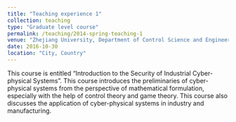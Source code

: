 ```yaml
---
title: "Teaching experience 1"
collection: teaching
type: "Graduate level course"
permalink: /teaching/2014-spring-teaching-1
venue: "Zhejiang University, Department of Control Science and Engineering"
date: 2016-10-30
location: "City, Country"
---
```


This course is entitled “Introduction to the Security of Industrial Cyber-physical Systems”. This course introduces the preliminaries of cyber-physical systems from the perspective of mathematical formulation, especially with the help of control theory and game theory. This course also discusses the application of cyber-physical systems in industry and manufacturing.

